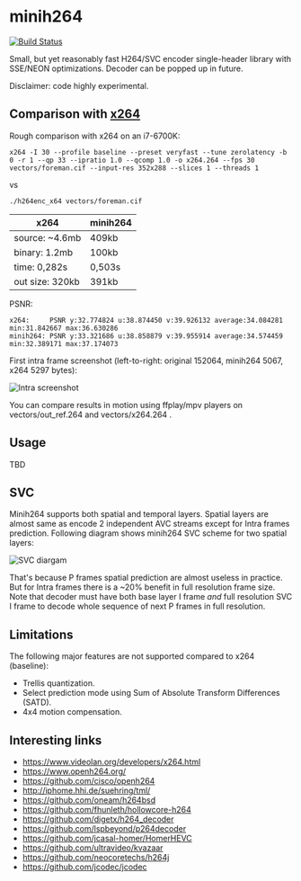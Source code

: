 minih264
==========

[![Build Status](https://travis-ci.org/lieff/minih264.svg)](https://travis-ci.org/lieff/minih264)

Small, but yet reasonably fast H264/SVC encoder single-header library with SSE/NEON optimizations.
Decoder can be popped up in future.

Disclaimer: code highly experimental.

## Comparison with [x264](https://www.videolan.org/developers/x264.html)

Rough comparison with x264 on an i7-6700K:

`x264 -I 30 --profile baseline --preset veryfast --tune zerolatency -b 0 -r 1 --qp 33 --ipratio 1.0 --qcomp 1.0 -o x264.264 --fps 30 vectors/foreman.cif --input-res 352x288 --slices 1 --threads 1`

vs

`./h264enc_x64 vectors/foreman.cif`

| x264         | minih264 |
| ------------ | -------- |
| source: ~4.6mb | 409kb |
| binary: 1.2mb | 100kb |
| time: 0,282s | 0,503s |
| out size: 320kb | 391kb  |

PSNR:
```
x264:     PSNR y:32.774824 u:38.874450 v:39.926132 average:34.084281 min:31.842667 max:36.630286
minih264: PSNR y:33.321686 u:38.858879 v:39.955914 average:34.574459 min:32.389171 max:37.174073
```

First intra frame screenshot (left-to-right: original 152064, minih264 5067, x264 5297 bytes):

![Intra screenshot](images/intra.png?raw=true)

You can compare results in motion using ffplay/mpv players on vectors/out_ref.264 and vectors/x264.264 .

## Usage

TBD

## SVC

Minih264 supports both spatial and temporal layers. Spatial layers are almost same as encode 2 independent AVC streams except for Intra frames prediction.
Following diagram shows minih264 SVC scheme for two spatial layers:

![SVC diargam](images/svc.png?raw=true)

That's because P frames spatial prediction are almost useless in practice. But for Intra frames there is a ~20% benefit in full resolution frame size.
Note that decoder must have both base layer I frame _and_ full resolution SVC I frame to decode whole sequence of next P frames in full resolution.

## Limitations

The following major features are not supported compared to x264 (baseline):

 * Trellis quantization.
 * Select prediction mode using Sum of Absolute Transform Differences (SATD).
 * 4x4 motion compensation.

## Interesting links

 * https://www.videolan.org/developers/x264.html
 * https://www.openh264.org/
 * https://github.com/cisco/openh264
 * http://iphome.hhi.de/suehring/tml/
 * https://github.com/oneam/h264bsd
 * https://github.com/fhunleth/hollowcore-h264
 * https://github.com/digetx/h264_decoder
 * https://github.com/lspbeyond/p264decoder
 * https://github.com/jcasal-homer/HomerHEVC
 * https://github.com/ultravideo/kvazaar
 * https://github.com/neocoretechs/h264j
 * https://github.com/jcodec/jcodec
